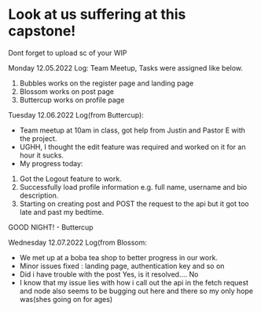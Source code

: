 # Look at us suffering at this capstone!

Dont forget to upload sc of your WIP 

Monday 12.05.2022 Log:
Team Meetup, Tasks were assigned like below.
1. Bubbles works on the register page and landing page
2. Blossom works on post page
3. Buttercup works on profile page


Tuesday 12.06.2022 Log(from Buttercup):
- Team meetup at 10am in class, got help from Justin and Pastor E with the project.
- UGHH, I thought the edit feature was required and worked on it for an hour it sucks.
- My progress today: 
1. Got the Logout feature to work.
2. Successfully load profile information e.g. full name, username and bio description.
3. Starting on creating post and POST the request to the api but it got too late and past my bedtime.

GOOD NIGHT! - Buttercup

Wednesday 12.07.2022 Log(from Blossom:
- We met up at a boba tea shop to better progress in our work.
- Minor issues fixed : landing page, authentication key and so on
- Did i have trouble with the post Yes, is it resolved.... No 
- I know that my issue lies with how i call out the api in the fetch request and node also seems to be bugging out here 
and there so my only hope was(shes going on for ages)

